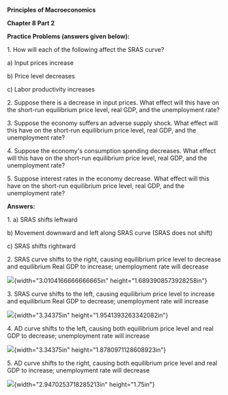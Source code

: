 **Principles of Macroeconomics**

**Chapter 8 Part 2**

**Practice Problems (answers given below):**

1\. How will each of the following affect the SRAS curve?

a\) Input prices increase

b\) Price level decreases

c\) Labor productivity increases

2\. Suppose there is a decrease in input prices. What effect will this have on the short-run equilibrium price level, real GDP, and the unemployment rate?

3\. Suppose the economy suffers an adverse supply shock. What effect will this have on the short-run equilibrium price level, real GDP, and the unemployment rate?

4\. Suppose the economy's consumption spending decreases. What effect will this have on the short-run equilibrium price level, real GDP, and the unemployment rate?

5\. Suppose interest rates in the economy decrease. What effect will this have on the short-run equilibrium price level, real GDP, and the unemployment rate?

**Answers:**

1\. a) SRAS shifts leftward

b\) Movement downward and left along SRAS curve (SRAS does not shift)

c\) SRAS shifts rightward

2\. SRAS curve shifts to the right, causing equilibrium price level to decrease and equilibrium Real GDP to increase; unemployment rate will decrease

![](media/image1.png){width="3.0104166666666665in" height="1.6893908573928258in"}

3\. SRAS curve shifts to the left, causing equilibrium price level to increase and equilibrium Real GDP to decrease; unemployment rate will increase

![](media/image2.png){width="3.34375in" height="1.9541393263342082in"}

4\. AD curve shifts to the left, causing both equilibrium price level and real GDP to decrease; unemployment rate will increase

![](media/image3.png){width="3.34375in" height="1.8780971128608923in"}

5\. AD curve shifts to the right, causing both equilibrium price level and real GDP to increase; unemployment rate will decrease

![](media/image4.png){width="2.9470253718285213in" height="1.75in"}
